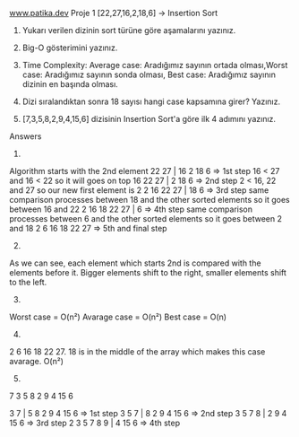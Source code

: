 www.patika.dev
Proje 1
[22,27,16,2,18,6] -> Insertion Sort

1. Yukarı verilen dizinin sort türüne göre aşamalarını yazınız.
2. Big-O gösterimini yazınız.
3. Time Complexity: Average case: Aradığımız sayının ortada olması,Worst case: Aradığımız sayının sonda olması, Best case: Aradığımız sayının dizinin en başında olması.
4. Dizi sıralandıktan sonra 18 sayısı hangi case kapsamına girer? Yazınız.


5. [7,3,5,8,2,9,4,15,6] dizisinin Insertion Sort'a göre ilk 4 adımını yazınız.


Answers

1.
Algorithm starts with the 2nd element
22 27 | 16 2 18 6 => 1st step
16 < 27 and 16 < 22 so it will goes on top
16 22 27 | 2 18 6 => 2nd step
2 < 16, 22 and 27 so our new first element is 2
2 16 22 27 | 18 6 => 3rd step
same comparison processes between 18 and the other sorted elements so it goes between 16 and 22
2 16 18 22 27 | 6 => 4th step
same comparison processes between 6 and the other sorted elements so it goes between 2 and 18
2 6 16 18 22 27 => 5th and final step

2. 
As we can see, each element which starts 2nd is compared with the elements before it. Bigger elements shift to the right, smaller elements shift to the left.

3. 
 Worst case = O(n²) 
 Avarage case = O(n²)
 Best case = O(n)

4. 
 2 6 16 18 22 27. 
 18 is in the middle of the array which makes this case avarage. O(n²)

5. 
 7 3 5 8 2 9 4 15 6

 3 7 | 5 8 2 9 4 15 6 => 1st step
 3 5 7 | 8 2 9 4 15 6 => 2nd step
 3 5 7 8 | 2 9 4 15 6 => 3rd step
 2 3 5 7 8 9 | 4 15 6 => 4th step
